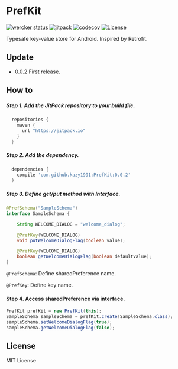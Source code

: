 PrefKit
============

[![wercker status](https://app.wercker.com/status/9211f47f64bd20cbbed355f3001c6d0e/s/master "wercker status")](https://app.wercker.com/project/byKey/9211f47f64bd20cbbed355f3001c6d0e)
[![jitpack](https://jitpack.io/v/kazy1991/PrefKit.svg)](https://jitpack.io/#kazy1991/PrefKit)
[![codecov](https://codecov.io/gh/kazy1991/PrefKit/branch/master/graph/badge.svg)](https://codecov.io/gh/kazy1991/PrefKit)
[![License](http://img.shields.io/badge/license-MIT-brightgreen.svg?style=flat-square)](http://fand.mit-license.org/)

Typesafe key-value store for Android. Inspired by Retrofit.

Update
--------

* 0.0.2 First release.


How to
--------

##### Step 1. Add the JitPack repository to your build file.

```groovy
  repositories {
    maven {
      url "https://jitpack.io"
    }
  }
```

##### Step 2. Add the dependency.

```groovy
  dependencies {
    compile 'com.github.kazy1991:PrefKit:0.0.2'
  }
```

##### Step 3. Define get/put method with Interface.

```java
@PrefSchema("SampleSchema")
interface SampleSchema {

    String WELCOME_DIALOG = "welcome_dialog";

    @PrefKey(WELCOME_DIALOG)
    void putWelcomeDialogFlag(boolean value);

    @PrefKey(WELCOME_DIALOG)
    boolean getWelcomeDialogFlag(boolean defaultValue);
}
```

`@PrefSchema`: Define sharedPreference name.

`@PrefKey`: Define key name.

#### Step 4. Access sharedPreference via interface.

```java
PrefKit prefKit = new PrefKit(this);
SampleSchema sampleSchema = prefKit.create(SampleSchema.class);
sampleSchema.setWelcomeDialogFlag(true);
sampleSchema.getWelcomeDialogFlag(false);
```

License
-------

MIT License
